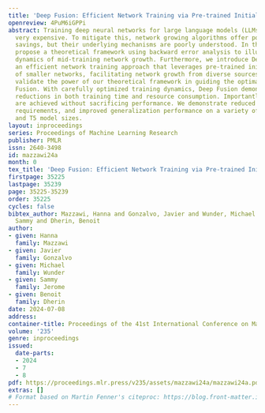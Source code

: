 ```yaml
---
title: 'Deep Fusion: Efficient Network Training via Pre-trained Initializations'
openreview: 4PuM6iGPPi
abstract: Training deep neural networks for large language models (LLMs) remains computationally
  very expensive. To mitigate this, network growing algorithms offer potential cost
  savings, but their underlying mechanisms are poorly understood. In this paper, we
  propose a theoretical framework using backward error analysis to illuminate the
  dynamics of mid-training network growth. Furthermore, we introduce Deep Fusion,
  an efficient network training approach that leverages pre-trained initializations
  of smaller networks, facilitating network growth from diverse sources. Our experiments
  validate the power of our theoretical framework in guiding the optimal use of Deep
  Fusion. With carefully optimized training dynamics, Deep Fusion demonstrates significant
  reductions in both training time and resource consumption. Importantly, these gains
  are achieved without sacrificing performance. We demonstrate reduced computational
  requirements, and improved generalization performance on a variety of NLP tasks
  and T5 model sizes.
layout: inproceedings
series: Proceedings of Machine Learning Research
publisher: PMLR
issn: 2640-3498
id: mazzawi24a
month: 0
tex_title: 'Deep Fusion: Efficient Network Training via Pre-trained Initializations'
firstpage: 35225
lastpage: 35239
page: 35225-35239
order: 35225
cycles: false
bibtex_author: Mazzawi, Hanna and Gonzalvo, Javier and Wunder, Michael and Jerome,
  Sammy and Dherin, Benoit
author:
- given: Hanna
  family: Mazzawi
- given: Javier
  family: Gonzalvo
- given: Michael
  family: Wunder
- given: Sammy
  family: Jerome
- given: Benoit
  family: Dherin
date: 2024-07-08
address:
container-title: Proceedings of the 41st International Conference on Machine Learning
volume: '235'
genre: inproceedings
issued:
  date-parts:
  - 2024
  - 7
  - 8
pdf: https://proceedings.mlr.press/v235/assets/mazzawi24a/mazzawi24a.pdf
extras: []
# Format based on Martin Fenner's citeproc: https://blog.front-matter.io/posts/citeproc-yaml-for-bibliographies/
---
```

